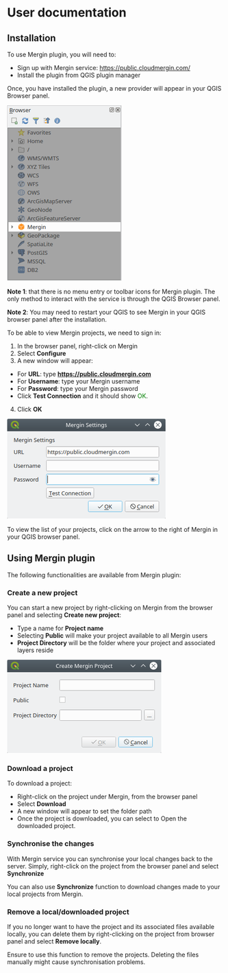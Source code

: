 # User documentation

## Installation
To use Mergin plugin, you will need to:
- Sign up with Mergin service: https://public.cloudmergin.com/
- Install the plugin from QGIS plugin manager

Once, you have installed the plugin, a new provider will appear in your QGIS Browser panel.

<img src="images/mergin-browser.png">

**Note 1**: that there is no menu entry or toolbar icons for Mergin plugin. The only method to interact with the service is through the QGIS Browser panel.

**Note 2**: You may need to restart your QGIS to see Mergin in your QGIS browser panel after the installation.

To be able to view Mergin projects, we need to sign in:

1. In the browser panel, right-click on Mergin
2. Select **Configure**
3. A new window will appear:
  - For **URL**: type **https://public.cloudmergin.com**
  - For **Username**: type your Mergin username
  - For **Password**: type your Mergin password
  - Click **Test Connection** and it should show <span style="color:green">OK</span>.
4. Click **OK**

<img src="images/mergin-settings.png">

To view the list of your projects, click on the arrow to the right of Mergin in your QGIS browser panel.

## Using Mergin plugin
The following functionalities are available from Mergin plugin:

### Create a new project
You can start a new project by right-clicking on Mergin from the browser panel and selecting **Create new project**:

- Type a name for **Project name**
- Selecting **Public** will make your project available to all Mergin users
- **Project Directory** will be the folder where your project and associated layers reside

<img src="images/mergin-new-project.png">

### Download a project
To download a project:

- Right-click on the project under Mergin, from the browser panel
- Select **Download**
- A new window will appear to set the folder path
- Once the project is downloaded, you can select to Open the downloaded project.

### Synchronise the changes
With Mergin service you can synchronise your local changes back to the server. Simply, right-click on the project from the browser panel and select **Synchronize**

You can also use **Synchronize** function to download changes made to your local projects from Mergin.

### Remove a local/downloaded project
If you no longer want to have the project and its associated files available locally, you can delete them by right-clicking on the project from browser panel and select **Remove locally**.

Ensure to use this function to remove the projects. Deleting the files manually might cause synchronisation problems.
